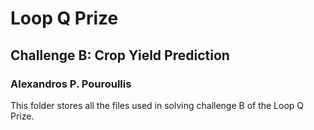 # Loop Q Prize

## Challenge B: Crop Yield Prediction

### Alexandros P. Pouroullis

This folder stores all the files used in solving challenge B of the Loop Q Prize.

